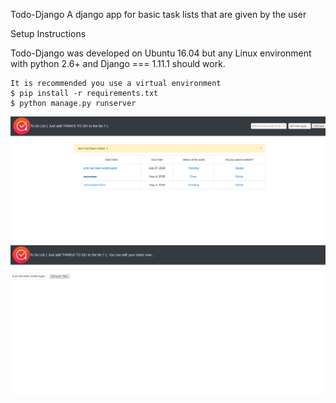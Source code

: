 Todo-Django A django app for basic task lists that are given by the user

Setup Instructions 

Todo-Django was developed on Ubuntu 16.04 but any Linux environment with 
python 2.6+ and Django === 1.11.1 should work.

    It is recommended you use a virtual environment
    $ pip install -r requirements.txt
    $ python manage.py runserver

![alt text](https://github.com/RajKaruna/New/blob/master/Screenshot%20from%202018-07-27%2012-30-44.png)
![alt text](https://github.com/RajKaruna/New/blob/master/Screenshot%20from%202018-07-27%2012-31-04.png)




